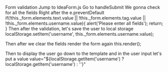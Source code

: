 Form validation
Jump to IdeaForm.js
Go to handleSubmit
We gonna check for all the fields
Right after the e.preventDefault
if(!this._form.elements.text.value || !this._form.elements.tag.value || !this._form.elements.username.value){
    alert('Please enter all fields');
    return;
}
Then after the validation, let's save the user to local storage
localStorage.setItem('username', this._form.elements.username.value);

Then after we clear the fields render the form again
this.render();

Then to display the user go down to the template and in the user input let's put a value 
value="${localStorage.getItem('username') ? localStorage.getItem('username') : ''}"